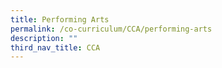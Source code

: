 ```yaml
---
title: Performing Arts
permalink: /co-curriculum/CCA/performing-arts
description: ""
third_nav_title: CCA
---
```

